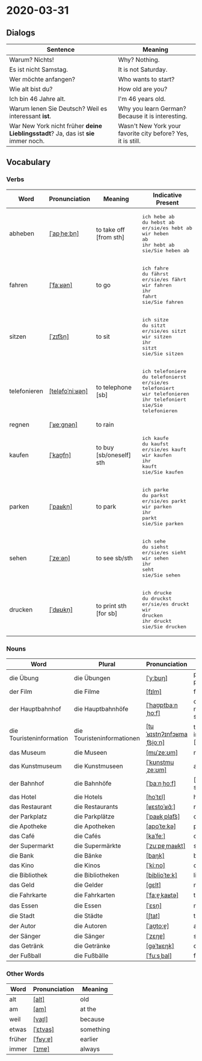 # 2020-03-31

## Dialogs

| Sentence                                                     | Meaning                                                      |
| ------------------------------------------------------------ | ------------------------------------------------------------ |
| Warum? Nichts!                                               | Why? Nothing.                                                |
| Es ist nicht Samstag.                                        | It is not Saturday.                                          |
| Wer möchte anfangen?                                         | Who wants to start?                                          |
| Wie alt bist du?                                             | How old are you?                                             |
| Ich bin 46 Jahre alt.                                        | I'm 46 years old.                                            |
| Warum lenen Sie Deutsch? Weil es interessant **ist**.        | Why you learn German? Because it is interesting.             |
| War New York nicht früher **deine Lieblingsstadt**? Ja, das ist **sie** immer noch. | Wasn't New York your favorite city before? Yes, it is still. |

## Vocabulary

### Verbs

| Word         | Pronunciation | Meaning | Indicative Present |
| ------------ | ------------- | ------- | ------------------ |
|abheben|[[ˈapˌheːbn̩]](https://cdn.duden.de/_media_/audio/ID4113033_160438194.mp3)|to take off [from sth]|<pre>ich       hebe ab<br>du        hebst ab<br>er/sie/es hebt ab<br>wir       heben ab<br>ihr       hebt ab<br>sie/Sie   heben ab</pre>|
|fahren|[[ˈfaːʁən]](https://cdn.duden.de/_media_/audio/ID4111880_461734065.mp3)|to go|<pre>ich       fahre<br>du        fährst<br>er/sie/es fährt<br>wir       fahren<br>ihr       fahrt<br>sie/Sie   fahren</pre>|
|sitzen|[[ˈzɪt͡sn̩]](https://cdn.duden.de/_media_/audio/ID4116491_214318546.mp3)|to sit|<pre>ich       sitze<br>du        sitzt<br>er/sie/es sitzt<br>wir       sitzen<br>ihr       sitzt<br>sie/Sie   sitzen</pre>|
|telefonieren|[[teləfoˈniːʁən]](https://cdn.duden.de/_media_/audio/ID4117021_112493480.mp3)|to telephone [sb]|<pre>ich       telefoniere<br>du        telefonierst<br>er/sie/es telefoniert<br>wir       telefonieren<br>ihr       telefoniert<br>sie/Sie   telefonieren</pre>|
|regnen|[[ˈʁeːɡnən]](https://cdn.duden.de/_media_/audio/ID4109835_422157660.mp3)|to rain||
|kaufen|[[ˈkaʊ̯fn̩]](https://cdn.duden.de/_media_/audio/ID4113243_110750001.mp3)|to buy [sb/oneself] sth|<pre>ich       kaufe<br>du        kaufst<br>er/sie/es kauft<br>wir       kaufen<br>ihr       kauft<br>sie/Sie   kaufen</pre>|
|parken|[[ˈpaʁkn̩]](https://cdn.duden.de/_media_/audio/ID4111343_381196571.mp3)|to park|<pre>ich       parke<br>du        parkst<br>er/sie/es parkt<br>wir       parken<br>ihr       parkt<br>sie/Sie   parken</pre>|
|sehen|[[ˈzeːən]](https://cdn.duden.de/_media_/audio/ID4112937_221048555.mp3)|to see sb/sth|<pre>ich       sehe<br>du        siehst<br>er/sie/es sieht<br>wir       sehen<br>ihr       seht<br>sie/Sie   sehen</pre>|
|drucken|[[ˈdʁʊkn̩]](https://cdn.duden.de/_media_/audio/ID4115160_278262438.mp3)|to print sth [for sb]|<pre>ich       drucke<br>du        druckst<br>er/sie/es druckt<br>wir       drucken<br>ihr       druckt<br>sie/Sie   drucken</pre>|

### Nouns

| Word                     | Plural | Pronunciation | Meaning |
| ------------------------ | ------ | ------------- | ------- |
|die Übung|die Übungen|[[ˈyːbʊŋ]](https://cdn.duden.de/_media_/audio/ID4119845_117130579.mp3)|practice no pl|
|der Film|die Filme|[[fɪlm]](https://cdn.duden.de/_media_/audio/ID4107716_279655718.mp3)|film|
|der Hauptbahnhof|die Hauptbahnhöfe|[[ˈhaʊ̯ptbaːnˌhoːf]](https://cdn.duden.de/_media_/audio/ID4106559_149675921.mp3)|central  [or main]  station|
|die Touristeninformation|die Touristeninformationen|[[tuˈʁɪstn̩ʔɪnfɔʁmaˌt͡si̯oːn]](https://upload.wikimedia.org/wikipedia/commons/1/16/De-Touristeninformation.ogg)|tourist information [office]|
|das Museum|die Museen|[[muˈzeːʊm]](https://cdn.duden.de/_media_/audio/ID4111739_449239185.mp3)|museum|
|das Kunstmuseum|die Kunstmuseen|[[ˈkʊnstmuˌzeːʊm]](https://upload.wikimedia.org/wikipedia/commons/4/4e/De-Kunstmuseum.ogg)|art museum|
|der Bahnhof|die Bahnhöfe|[[ˈbaːnˌhoːf]](https://cdn.duden.de/_media_/audio/ID4115705_519986632.mp3)|[railway] station|
|das Hotel|die Hotels|[[hoˈtɛl]](https://cdn.duden.de/_media_/audio/ID4107650_46597935.mp3)|hotel|
|das Restaurant|die Restaurants|[[ʁɛstoˈʁɑ̃ː]](https://cdn.duden.de/_media_/audio/ID4112204_200462366.mp3)|restaurant|
|der Parkplatz|die Parkplätze|[[ˈpaʁkˌplat͡s]](https://cdn.duden.de/_media_/audio/ID4113205_331174512.mp3)|car park Brit|
|die Apotheke|die Apotheken|[[apoˈteːkə]](https://cdn.duden.de/_media_/audio/ID4112743_148743604.mp3)|pharmacy|
|das Café|die Cafés|[[kaˈfeː]](https://cdn.duden.de/_media_/audio/ID4117789_41626140.mp3)|café|
|der Supermarkt|die Supermärkte|[[ˈzuːpɐˌmaʁkt]](https://cdn.duden.de/_media_/audio/ID4115649_169400026.mp3)|supermarket|
|die Bank|die Bänke|[[baŋk]](https://cdn.duden.de/_media_/audio/ID4110280_297169903.mp3)|bench|
|das Kino|die Kinos|[[ˈkiːno]](https://cdn.duden.de/_media_/audio/ID4112280_341627782.mp3)|cinema|
|die Bibliothek|die Bibliotheken|[[biblioˈteːk]](https://cdn.duden.de/_media_/audio/ID4113423_292081637.mp3)|library|
|das Geld|die Gelder|[[ɡɛlt]](https://cdn.duden.de/_media_/audio/ID4110983_406922539.mp3)|money no pl|
|die Fahrkarte|die Fahrkarten|[[ˈfaːɐ̯ˌkaʁtə]](https://cdn.duden.de/_media_/audio/ID4116432_253428344.mp3)|ticket to|
|das Essen|die Essen|[[ˈɛsn̩]](https://cdn.duden.de/_media_/audio/ID4110882_3283053.mp3)|meal|
|die Stadt|die Städte|[[ʃtat]](https://cdn.duden.de/_media_/audio/ID4107010_70679654.mp3)|town|
|der Autor|die Autoren|[[ˈaʊ̯toːɐ̯]](https://cdn.duden.de/_media_/audio/ID4117532_403551565.mp3)|author|
|der Sänger|die Sänger|[[ˈzɛŋɐ]](https://cdn.duden.de/_media_/audio/ID4110354_230147352.mp3)|songbird|
|das Getränk|die Getränke|[[ɡəˈtʁɛŋk]](https://cdn.duden.de/_media_/audio/ID4109370_223340091.mp3)|drink|
|der Fußball|die Fußbälle|[[ˈfuːsˌbal]](https://cdn.duden.de/_media_/audio/ID4117290_236415067.mp3)|football Brit|

### Other Words

| Word   | Pronunciation | Meaning |
| ------ | ------------- | ------- |
|alt|[[alt]](https://cdn.duden.de/_media_/audio/ID4113924_315216207.mp3)|old|
|am|[[am]](https://cdn.duden.de/_media_/audio/ID4113217_183879764.mp3)|at the|
|weil|[[vaɪ̯l]](https://cdn.duden.de/_media_/audio/ID4117081_464094245.mp3)|because|
|etwas|[[ˈɛtvas]](https://cdn.duden.de/_media_/audio/ID4110825_343692448.mp3)|something|
|früher|[[ˈfʁyːɐ]](https://cdn.duden.de/_media_/audio/ID4129973_3800264.mp3)|earlier|
|immer|[[ˈɪmɐ]](https://cdn.duden.de/_media_/audio/ID4128518_394014332.mp3)|always|

<link rel="stylesheet" href="../styles.css">